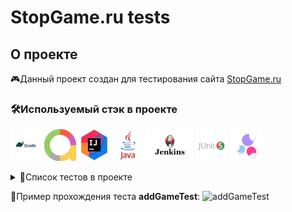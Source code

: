 # StopGame.ru tests

## О проекте

🎮Данный проект создан для тестирования сайта [StopGame.ru](https://stopgame.ru/)

### 🛠️Используемый стэк в проекте

<img src="img/gradle_logo.jpg" width=10% height=10%> <img src="img/allure.jpg" width=10% height=10%> <img src="img/intellij.jpg" width=10% height=10%> <img src="img/java.png" width=10% height=10%> <img src="img/jenkins.jpg" width=15.02% height=15.02%> <img src="img/junit5.png" width=10.2% height=10.2%> <img src="img/selenide.jpg" width=10% height=10%>

<details>
<summary>🧰Список тестов в проекте</summary>

+ **openSiteTest** - тест, проверяющий открытие страницы


+ **loginLogoutTest** - тест, проверяющий работы входа и выхода в учетную запись


+ **searchTest** - параметризированный тест, проверяющий работу поиска по сайту


+ **aboutResourceTest** - тест, проверяющий работу раздела "О проекте"


+ **tagCheckTest** - тест, проверяющий работу тэгов внутри страниц игр


+ **developerCheckTest** - тест, проверяющий работу разработчиков внутри страниц игр


+ **latestCommentTest** - тест, проверяющий раздел последних комментариев и переход к ним


+ **addGameTest** - тест, проверяющий возможность добавить и удалить игру в свой профиль


+ **checkUsersTest** - тест, проверяющий работу поиска юзеров по сайту


+ **checkSocialNetworksTest** - тест, проверяющий наличие ссылок на социальные сети
</details>

🤖Пример прохождения теста **addGameTest**:
![addGameTest](img/stopgame-gif-test.gif)



